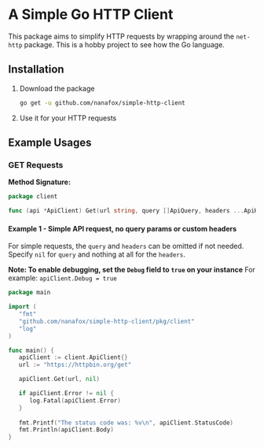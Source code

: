 # A Simple Go HTTP Client

This package aims to simplify HTTP requests by wrapping around the
`net-http` package. This is a hobby project to see how the Go language.

## Installation

1. Download the package
    ```bash
    go get -u github.com/nanafox/simple-http-client
    ```

2. Use it for your HTTP requests

## Example Usages

### GET Requests

**Method Signature:**
```go
package client

func (api *ApiClient) Get(url string, query []ApiQuery, headers ...ApiHeader)
```

#### Example 1 - Simple API request, no query params or custom headers

For simple requests, the `query` and `headers` can be omitted if not needed.
Specify `nil` for `query` and nothing at all for the `headers`.

**Note: To enable debugging, set the `Debug` field to `true` on your instance**
For example: `apiClient.Debug = true`

```go
package main

import (
   "fmt"
   "github.com/nanafox/simple-http-client/pkg/client"
   "log"
)

func main() {
   apiClient := client.ApiClient{}
   url := "https://httpbin.org/get"

   apiClient.Get(url, nil)

   if apiClient.Error != nil {
      log.Fatal(apiClient.Error)
   }
   
   fmt.Printf("The status code was: %v\n", apiClient.StatusCode)
   fmt.Println(apiClient.Body)
}
```
